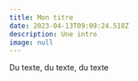 ```yaml
---
title: Mon titre
date: 2023-04-13T09:09:24.518Z
description: Une intro
image: null
---
```

D﻿u texte, du texte, du texte
